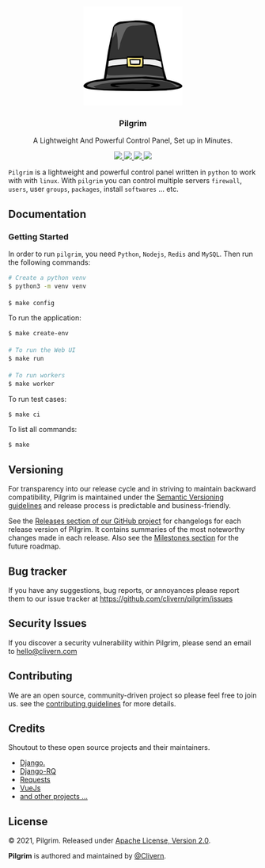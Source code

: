 <p align="center">
    <img alt="Pilgrim Logo" src="/assets/img/logo.png" height="200" />
    <h3 align="center">Pilgrim</h3>
    <p align="center">A Lightweight And Powerful Control Panel, Set up in Minutes.</p>
    <p align="center">
        <a href="https://github.com/Clivern/Pilgrim/actions/workflows/api.yml">
            <img src="https://github.com/Clivern/Pilgrim/actions/workflows/api.yml/badge.svg"/>
        </a>
        <a href="https://github.com/Clivern/Pilgrim/actions/workflows/ui.yml">
            <img src="https://github.com/Clivern/Pilgrim/actions/workflows/ui.yml/badge.svg"/>
        </a>
        <a href="https://github.com/Clivern/Pilgrim/releases">
            <img src="https://img.shields.io/badge/Version-0.1.0-red.svg">
        </a>
        <a href="https://github.com/Clivern/Pilgrim/blob/master/LICENSE">
            <img src="https://img.shields.io/badge/LICENSE-Apache_2-cyan.svg">
        </a>
    </p>
</p>

`Pilgrim` is a lightweight and powerful control panel written in `python` to work with with `linux`. With `pilgrim` you can control multiple servers `firewall`, `users`, user `groups`, `packages`, install `softwares` ... etc.


## Documentation

### Getting Started

In order to run `pilgrim`, you need `Python`, `Nodejs`, `Redis` and `MySQL`. Then run the following commands:

```zsh
# Create a python venv
$ python3 -m venv venv

$ make config
```

To run the application:

```zsh
$ make create-env

# To run the Web UI
$ make run

# To run workers
$ make worker
```

To run test cases:

```zsh
$ make ci
```

To list all commands:

```zsh
$ make
```


## Versioning

For transparency into our release cycle and in striving to maintain backward compatibility, Pilgrim is maintained under the [Semantic Versioning guidelines](https://semver.org/) and release process is predictable and business-friendly.

See the [Releases section of our GitHub project](https://github.com/clivern/pilgrim/releases) for changelogs for each release version of Pilgrim. It contains summaries of the most noteworthy changes made in each release. Also see the [Milestones section](https://github.com/clivern/pilgrim/milestones) for the future roadmap.


## Bug tracker

If you have any suggestions, bug reports, or annoyances please report them to our issue tracker at https://github.com/clivern/pilgrim/issues


## Security Issues

If you discover a security vulnerability within Pilgrim, please send an email to [hello@clivern.com](mailto:hello@clivern.com)


## Contributing

We are an open source, community-driven project so please feel free to join us. see the [contributing guidelines](CONTRIBUTING.md) for more details.


## Credits

Shoutout to these open source projects and their maintainers.

- [Django.](https://www.djangoproject.com/)
- [Django-RQ](https://github.com/rq/django-rq)
- [Requests](https://github.com/psf/requests)
- [VueJs](https://github.com/vuejs/vue)
- [and other projects ...](requirements.txt)


## License

© 2021, Pilgrim. Released under [Apache License, Version 2.0](https://www.apache.org/licenses/LICENSE-2.0).

**Pilgrim** is authored and maintained by [@Clivern](https://github.com/clivern).
